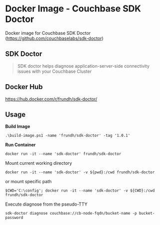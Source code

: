 Docker Image - Couchbase SDK Doctor
=================

Docker image for Couchbase SDK Doctor (https://github.com/couchbaselabs/sdk-doctor)

SDK Doctor
-------

>SDK doctor helps diagnose application-server-side connectivity issues with your Couchbase Cluster

Docker Hub
-------

https://hub.docker.com/r/frundh/sdk-doctor/

Usage
-------

**Build Image**

    .\build-image.ps1 -name 'frundh/sdk-doctor' -tag '1.0.1'

**Run Container**

    docker run -it --name 'sdk-doctor' frundh/sdk-doctor

Mount current working directory

    docker run -it --name 'sdk-doctor' -v ${pwd}:/cwd frundh/sdk-doctor

or mount specific path

    $CWD='C:\config'; docker run -it --name 'sdk-doctor' -v ${CWD}:/cwd frundh/sdk-doctor

Execute diagnose from the pseudo-TTY
 
    sdk-doctor diagnose couchbase://cb-node-fqdn/bucket-name -p bucket-password